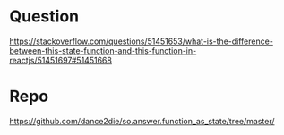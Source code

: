 # Question

https://stackoverflow.com/questions/51451653/what-is-the-difference-between-this-state-function-and-this-function-in-reactjs/51451697#51451668

# Repo

https://github.com/dance2die/so.answer.function_as_state/tree/master/

